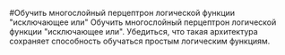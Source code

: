 #Обучить многослойный перцептрон логической функции "исключающее или"
Обучить многослойный перцептрон логической функции "исключающее или". Убедиться, что такая архитектура сохраняет способность обучаться простым логическим функциям.